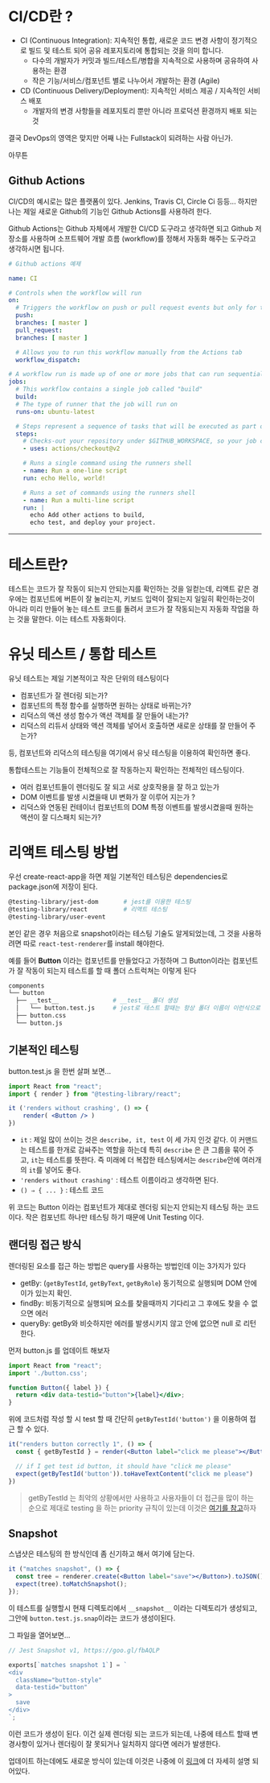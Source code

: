 # CI/CD란 ?

- CI (Continuous Integration): 지속적인 통합, 새로운 코드 변경 사항이 정기적으로 빌드 및 테스트 되어 공유 레포지토리에 통합되는 것을 의미 합니다.
  - 다수의 개발자가 커밋과 빌드/테스트/병합을 지속적으로 사용하며 공유하여 사용하는 환경
  - 작은 기능/서비스/컴포넌트 별로 나누어서 개발하는 환경 (Agile)
- CD (Continuous Delivery/Deployment): 지속적인 서비스 제공 / 지속적인 서비스 배포
  - 개발자의 변경 사항들을 레포지토리 뿐만 아니라 프로덕션 환경까지 배포 되는 것
  

결국 DevOps의 영역은 맞지만 어째 나는 Fullstack이 되려하는 사람 아닌가.

아무튼

## Github Actions

CI/CD의 예시로는 많은 플랫폼이 있다. Jenkins, Travis CI, Circle Ci 등등... 하지만 나는 제일 새로운 Github의 기능인 Github Actions를 사용하려 한다.

Github Actions는 Github 자체에서 개발한 CI/CD 도구라고 생각하면 되고 Github 저장소를 사용하며 소프트웨어 개발 흐름 (workflow)를 정해서 자동화 해주는 도구라고 생각하시면 됩니다.

```yaml
# Github actions 예제

name: CI

# Controls when the workflow will run
on:
  # Triggers the workflow on push or pull request events but only for the master branch
  push:
  branches: [ master ]
  pull_request:
  branches: [ master ]

  # Allows you to run this workflow manually from the Actions tab
  workflow_dispatch:

# A workflow run is made up of one or more jobs that can run sequentially or in parallel
jobs:
  # This workflow contains a single job called "build"
  build:
  # The type of runner that the job will run on
  runs-on: ubuntu-latest

  # Steps represent a sequence of tasks that will be executed as part of the job
  steps:
    # Checks-out your repository under $GITHUB_WORKSPACE, so your job can access it
    - uses: actions/checkout@v2

    # Runs a single command using the runners shell
    - name: Run a one-line script
    run: echo Hello, world!

    # Runs a set of commands using the runners shell
    - name: Run a multi-line script
    run: |
      echo Add other actions to build,
      echo test, and deploy your project.
```

---

# 테스트란?

테스트는 코드가 잘 작동이 되는지 안되는지를 확인하는 것을 일컫는데, 리액트 같은 경우에는 컴포넌트에 버튼이 잘 눌리는지, 키보드 입력이 잘되는지 일일히 확인하는것이 아니라 미리 만들어 놓는 테스트 코드를 돌려서 코드가 잘 작동되는지 자동화 작업을 하는 것을 말한다. 이는 테스트 자동화이다. 

# 유닛 테스트 / 통합 테스트

유닛 테스트는 제일 기본적이고 작은 단위의 테스팅이다

- 컴포넌트가 잘 렌더링 되는가?
- 컴포넌트의 특정 함수를 실행하면 원하는 상태로 바뀌는가?
- 리덕스의 액션 생성 함수가 액션 객체를 잘 만들어 내는가?
- 리덕스의 리듀서 상태와 액션 객체를 넣어서 호출하면 새로운 상태를 잘 만들어 주는가?

등, 컴포넌트와 리덕스의 테스팅을 여기에서 유닛 테스팅을 이용하여 확인하면 좋다.

통합테스트는 기능들이 전체적으로 잘 작동하는지 확인하는 전체적인 테스팅이다.

- 여러 컴포넌트들이 렌더링도 잘 되고 서로 상호작용을 잘 하고 있는가
- DOM 이벤트를 발생 시켰을때 UI 변화가 잘 이루어 지는가 ?
- 리덕스와 연동된 컨테이너 컴포넌트의 DOM 특정 이벤트를 발생시켰을때 원하는 액션이 잘 디스패치 되는가?

# 리액트 테스팅 방법

우선 create-react-app을 하면 제일 기본적인 테스팅은 dependencies로 package.json에 저장이 된다. 

```bash
@testing-library/jest-dom       # jest를 이용한 테스팅
@testing-library/react          # 리액트 테스팅
@testing-library/user-event
```

본인 같은 경우 처음으로 snapshot이라는 테스팅 기술도 알게되었는데, 그 것을 사용하려면 따로 `react-test-renderer`를 install 해야한다.

예를 들어 **Button** 이라는 컴포넌트를 만들었다고 가정하며 그 Button이라는 컴포넌트가 잘 작동이 되는지 테스트를 할 때 폴더 스트럭쳐는 이렇게 된다

```bash
components
└── button
  ├── __test__               # __test__ 폴더 생성
  │   └── button.test.js     # jest로 테스트 할때는 항상 폴더 이름이 이런식으로 쓰여야한다.
  ├── button.css
  └── button.js
```

## 기본적인 테스팅

button.test.js 을 한번 살펴 보면...

```jsx
import React from "react";
import { render } from "@testing-library/react";

it ('renders without crashing', () => {
    render( <Button /> )
})
```

- `it` : 제일 많이 쓰이는 것은 `describe, it, test` 이 세 가지 인것 같다. 이 커맨드는 테스트를 한개로 감싸주는 역할을 하는데 특히 `describe` 은 큰 그룹을 묶어 주고, `it`는 테스트를 뜻한다. 즉 미래에 더 복잡한 테스팅에서는 `describe`안에 여러개의 `it`를 넣어도 좋다.
- `'renders without crashing'` : 테스트 이름이라고 생각하면 된다.
- `() ⇒ { ... }` : 테스트 코드

위 코드는 Button 이라는 컴포넌트가 제대로 렌더링 되는지 안되는지 테스팅 하는 코드이다. 작은 컴포넌트 하나만 테스팅 하기 때문에 Unit Testing 이다.

## 랜더링 접근 방식

렌더링된 요소를 접근 하는 방법은  query를 사용하는 방법인데 이는  3가지가 있다

- getBy: (`getByTestId`, `getByText`, `getByRole`) 동기적으로 실행되며 DOM 안에 이가 있는지 확인.
- findBy: 비동기적으로 실행되며 요소를 찾을때까지 기다리고 그 후에도 찾을 수 없으면 에러
- queryBy: getBy와 비슷하지만 에러를 발생시키지 않고 안에 없으면 null 로 리턴한다.

먼저 button.js 를 업데이트 해보자

```jsx
import React from "react";
import './button.css';

function Button({ label }) {
  return <div data-testid="button">{label}</div>;
}
```

위에 코드처럼 작성 할 시 test 할 때 간단히 `getByTestId('button')` 을 이용하여 접근 할 수 있다. 

```jsx
it("renders button correctly 1", () => {
  const { getByTestId } = render(<Button label="click me please"></Button>);

  // if I get test id button, it should have "click me please"
  expect(getByTestId('button')).toHaveTextContent("click me please")
})
```

> getByTestId 는 최악의 상황에서만 사용하고 사용자들이 더 접근을 많이 하는 순으로 제대로 testing 을 하는 priority 규칙이 있는데 이것은 [여기를 참고](https://testing-library.com/docs/queries/about/#priority)하자
> 

## Snapshot

스냅샷은 테스팅의 한 방식인데 좀 신기하고 해서 여기에 담는다.

```jsx
it ("matches snapshot", () => {
  const tree = renderer.create(<Button label="save"></Button>).toJSON();
  expect(tree).toMatchSnapshot();
});
```

이 테스트를 실행할시 현재 디렉토리에서 `__snapshot__` 이라는 디렉토리가 생성되고, 그안에 `button.test.js.snap`이라는 코드가 생성이된다. 

그 파일을 열어보면... 

```jsx
// Jest Snapshot v1, https://goo.gl/fbAQLP

exports[`matches snapshot 1`] = `
<div
  className="button-style"
  data-testid="button"
>
  save
</div>
`;
```

이런 코드가 생성이 된다. 이건 실제 렌더링 되는 코드가 되는데, 나중에 테스트 할때 변경사항이 있거나 렌더링이 잘 못되거나 일치하지 않다면 에러가 발생한다. 

업데이트 하는데에도 새로운 방식이 있는데 이것은 나중에 이 [링크](https://jestjs.io/docs/snapshot-testing)에 더 자세히 설명 되어있다.